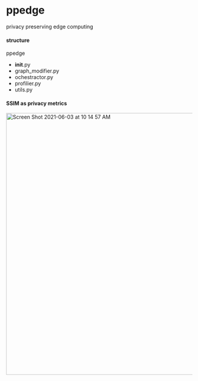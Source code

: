 
# ppedge
privacy preserving edge computing


#### structure
ppedge
- __init__.py
- graph_modifier.py
- ochestractor.py
- profilier.py
- utils.py


#### SSIM as privacy metrics

<img width="710" alt="Screen Shot 2021-06-03 at 10 14 57 AM" src="https://user-images.githubusercontent.com/45510932/120571184-8e61c080-c454-11eb-9072-adbb46b68762.png">
